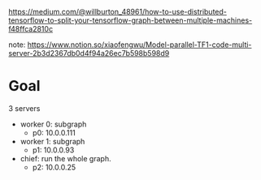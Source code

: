 https://medium.com/@willburton_48961/how-to-use-distributed-tensorflow-to-split-your-tensorflow-graph-between-multiple-machines-f48ffca2810c 

note:
https://www.notion.so/xiaofengwu/Model-parallel-TF1-code-multi-server-2b3d2367db0d4f94a26ec7b598b598d9

# Goal

3 servers
- worker 0: subgraph
    - p0: 10.0.0.111 
- worker 1: subgraph
    - p1: 10.0.0.93
- chief: run the whole graph.
    - p2: 10.0.0.25